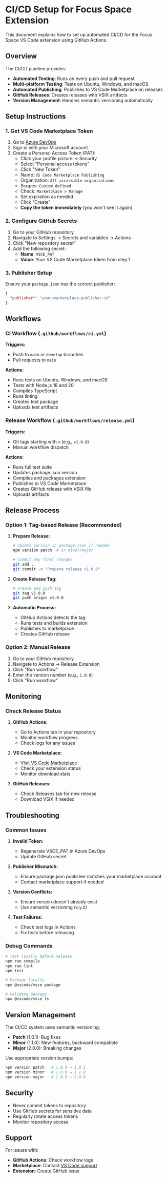 # CI/CD Setup for Focus Space Extension

This document explains how to set up automated CI/CD for the Focus Space VS Code extension using GitHub Actions.

## Overview

The CI/CD pipeline provides:
- **Automated Testing**: Runs on every push and pull request
- **Multi-platform Testing**: Tests on Ubuntu, Windows, and macOS
- **Automated Publishing**: Publishes to VS Code Marketplace on releases
- **GitHub Releases**: Creates releases with VSIX artifacts
- **Version Management**: Handles semantic versioning automatically

## Setup Instructions

### 1. Get VS Code Marketplace Token

1. Go to [Azure DevOps](https://dev.azure.com)
2. Sign in with your Microsoft account
3. Create a Personal Access Token (PAT):
   - Click your profile picture → Security
   - Select "Personal access tokens"
   - Click "New Token"
   - Name: `VS Code Marketplace Publishing`
   - Organization: `All accessible organizations`
   - Scopes: `Custom defined`
   - Check: `Marketplace > Manage`
   - Set expiration as needed
   - Click "Create"
   - **Copy the token immediately** (you won't see it again)

### 2. Configure GitHub Secrets

1. Go to your GitHub repository
2. Navigate to Settings → Secrets and variables → Actions
3. Click "New repository secret"
4. Add the following secret:
   - **Name**: `VSCE_PAT`
   - **Value**: Your VS Code Marketplace token from step 1

### 3. Publisher Setup

Ensure your `package.json` has the correct publisher:
```json
{
  "publisher": "your-marketplace-publisher-id"
}
```

## Workflows

### CI Workflow (`.github/workflows/ci.yml`)

**Triggers:**
- Push to `main` or `develop` branches
- Pull requests to `main`

**Actions:**
- Runs tests on Ubuntu, Windows, and macOS
- Tests with Node.js 18 and 20
- Compiles TypeScript
- Runs linting
- Creates test package
- Uploads test artifacts

### Release Workflow (`.github/workflows/release.yml`)

**Triggers:**
- Git tags starting with `v` (e.g., `v1.0.0`)
- Manual workflow dispatch

**Actions:**
- Runs full test suite
- Updates package.json version
- Compiles and packages extension
- Publishes to VS Code Marketplace
- Creates GitHub release with VSIX file
- Uploads artifacts

## Release Process

### Option 1: Tag-based Release (Recommended)

1. **Prepare Release:**
   ```bash
   # Update version in package.json if needed
   npm version patch  # or minor/major
   
   # Commit any final changes
   git add .
   git commit -m "Prepare release v1.0.0"
   ```

2. **Create Release Tag:**
   ```bash
   # Create and push tag
   git tag v1.0.0
   git push origin v1.0.0
   ```

3. **Automatic Process:**
   - GitHub Actions detects the tag
   - Runs tests and builds extension
   - Publishes to marketplace
   - Creates GitHub release

### Option 2: Manual Release

1. Go to your GitHub repository
2. Navigate to Actions → Release Extension
3. Click "Run workflow"
4. Enter the version number (e.g., `1.0.0`)
5. Click "Run workflow"

## Monitoring

### Check Release Status

1. **GitHub Actions:**
   - Go to Actions tab in your repository
   - Monitor workflow progress
   - Check logs for any issues

2. **VS Code Marketplace:**
   - Visit [VS Code Marketplace](https://marketplace.visualstudio.com/manage)
   - Check your extension status
   - Monitor download stats

3. **GitHub Releases:**
   - Check Releases tab for new release
   - Download VSIX if needed

## Troubleshooting

### Common Issues

1. **Invalid Token:**
   - Regenerate VSCE_PAT in Azure DevOps
   - Update GitHub secret

2. **Publisher Mismatch:**
   - Ensure package.json publisher matches your marketplace account
   - Contact marketplace support if needed

3. **Version Conflicts:**
   - Ensure version doesn't already exist
   - Use semantic versioning (x.y.z)

4. **Test Failures:**
   - Check test logs in Actions
   - Fix tests before releasing

### Debug Commands

```bash
# Test locally before release
npm run compile
npm run lint
npm test

# Package locally
npx @vscode/vsce package

# Validate package
npx @vscode/vsce ls
```

## Version Management

The CI/CD system uses semantic versioning:
- **Patch** (1.0.1): Bug fixes
- **Minor** (1.1.0): New features, backward compatible
- **Major** (2.0.0): Breaking changes

Use appropriate version bumps:
```bash
npm version patch   # 1.0.0 → 1.0.1
npm version minor   # 1.0.0 → 1.1.0
npm version major   # 1.0.0 → 2.0.0
```

## Security

- Never commit tokens to repository
- Use GitHub secrets for sensitive data
- Regularly rotate access tokens
- Monitor repository access

## Support

For issues with:
- **GitHub Actions**: Check workflow logs
- **Marketplace**: Contact [VS Code support](https://code.visualstudio.com/docs/editor/extension-marketplace#_extension-authoring)
- **Extension**: Create GitHub issue
